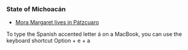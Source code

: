 
### State of Michoacán

- [Mora Margaret lives in Pátzcuaro](https://www.youtube.com/watch?v=adiilqbC8NY)

To type the Spanish accented letter á on a MacBook,
you can use the keyboard shortcut Option + e + a
